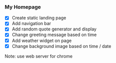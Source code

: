 ### My Homepage 

- [x] Create static landing page
- [x] Add navigation bar
- [x] Add random quote generator and display
- [x] Change greeting message based on time
- [x] Add weather widget on page
- [x] Change background image based on time / date

Note: use web server for chrome
